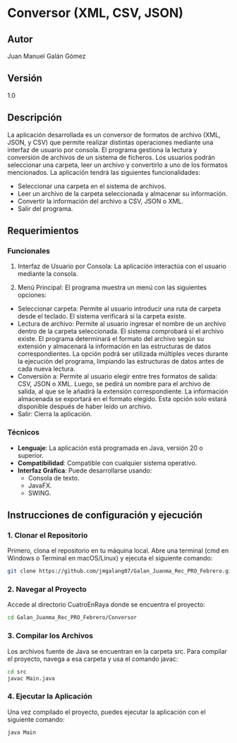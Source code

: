 # Conversor (XML, CSV, JSON)

## Autor
Juan Manuel Galán Gómez

## Versión
1.0

## Descripción
La aplicación desarrollada es un conversor de formatos de archivo (XML, JSON, y CSV) que permite realizar distintas operaciones mediante una interfaz de usuario por consola. El programa gestiona la lectura y conversión de archivos de un sistema de ficheros. Los usuarios podrán seleccionar una carpeta, leer un archivo y convertirlo a uno de los formatos mencionados. La aplicación tendrá las siguientes funcionalidades:

- Seleccionar una carpeta en el sistema de archivos.
- Leer un archivo de la carpeta seleccionada y almacenar su información.
- Convertir la información del archivo a CSV, JSON o XML.
- Salir del programa.

## Requerimientos

### Funcionales
1. Interfaz de Usuario por Consola: La aplicación interactúa con el usuario mediante la consola.

2. Menú Principal: El programa muestra un menú con las siguientes opciones:
* Seleccionar carpeta: Permite al usuario introducir una ruta de carpeta desde el teclado. El sistema verificará si la carpeta existe.
* Lectura de archivo: Permite al usuario ingresar el nombre de un archivo dentro de la carpeta seleccionada. El sistema comprobará si el archivo existe. El programa determinará el formato del archivo según su extensión y almacenará la información en las estructuras de datos correspondientes. La opción podrá ser utilizada múltiples veces durante la ejecución del programa, limpiando las estructuras de datos antes de cada nueva lectura.
* Conversión a: Permite al usuario elegir entre tres formatos de salida: CSV, JSON o XML. Luego, se pedirá un nombre para el archivo de salida, al que se le añadirá la extensión correspondiente. La información almacenada se exportará en el formato elegido. Esta opción solo estará disponible después de haber leído un archivo.
* Salir: Cierra la aplicación.

### Técnicos
- **Lenguaje**: La aplicación está programada en Java, versión 20 o superior.
- **Compatibilidad**: Compatible con cualquier sistema operativo.
- **Interfaz Gráfica**: Puede desarrollarse usando:
    - Consola de texto.
    - JavaFX.
    - SWING.

## Instrucciones de configuración y ejecución

### 1. Clonar el Repositorio

Primero, clona el repositorio en tu máquina local. Abre una terminal (cmd en Windows o Terminal en macOS/Linux) y ejecuta el siguiente comando:

```bash
git clone https://github.com/jmgalang07/Galan_Juanma_Rec_PRO_Febrero.git
```

### 2. Navegar al Proyecto
Accede al directorio CuatroEnRaya donde se encuentra el proyecto:
```bash
cd Galan_Juanma_Rec_PRO_Febrero/Conversor
```

### 3.  Compilar los Archivos
Los archivos fuente de Java se encuentran en la carpeta src. Para compilar el proyecto, navega a esa carpeta y usa el comando javac:
```bash
cd src
javac Main.java
```

### 4.  Ejecutar la Aplicación
Una vez compilado el proyecto, puedes ejecutar la aplicación con el siguiente comando:
```bash
java Main
```

